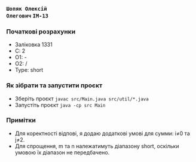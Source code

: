 ### <code>Шопяк Олексій Олегович</code> <code>ІМ-13</code>

### Початкові розрахунки
- Заліковка 1331
- С: 2
- O1: -
- O2: /
- Type: short

### Як зібрати та запустити проєкт
- Зберіть проєкт <code>javac src/Main.java src/util/*.java</code>
- Запустіть проєкт <code>java -cp src Main</code>

### Примітки
- Для коректності відпові, я додаю додаткові умові для сумми: i≠0 та j≠2.
- Для спрощення, m та n належатимуть діапазону short, оскільки умовою їх діапазон не передбачено.
